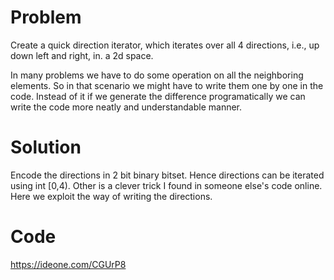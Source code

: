 # Problem
Create a quick direction iterator, which iterates over all 4 directions, i.e., up down left and right, in. a 2d space.

In many problems we have to do some operation on all the neighboring elements. So in that scenario we might have to write them one by one in the code.
Instead of it if we generate the difference programatically we can write the code more neatly and understandable manner.

# Solution
Encode the directions in 2 bit binary bitset. Hence directions can be iterated using int [0,4).
Other is a clever trick I found in someone else's code online. Here we exploit the way of writing the directions.

# Code
https://ideone.com/CGUrP8
